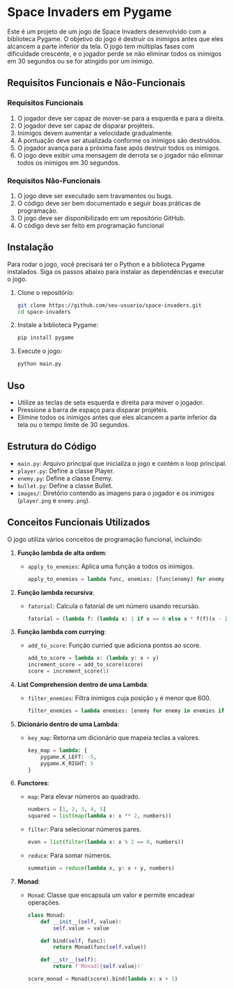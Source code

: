# Space Invaders em Pygame

Este é um projeto de um jogo de Space Invaders desenvolvido com a biblioteca Pygame. O objetivo do jogo é destruir os inimigos antes que eles alcancem a parte inferior da tela. O jogo tem múltiplas fases com dificuldade crescente, e o jogador perde se não eliminar todos os inimigos em 30 segundos ou se for atingido por um inimigo.

## Requisitos Funcionais e Não-Funcionais

### Requisitos Funcionais

1. O jogador deve ser capaz de mover-se para a esquerda e para a direita.
2. O jogador deve ser capaz de disparar projéteis.
3. Inimigos devem aumentar a velocidade gradualmente.
4. A pontuação deve ser atualizada conforme os inimigos são destruídos.
5. O jogador avança para a próxima fase após destruir todos os inimigos.
6. O jogo deve exibir uma mensagem de derrota se o jogador não eliminar todos os inimigos em 30 segundos.

### Requisitos Não-Funcionais

1. O jogo deve ser executado sem travamentos ou bugs.
2. O código deve ser bem documentado e seguir boas práticas de programação.
3. O jogo deve ser disponibilizado em um repositório GitHub.
4. O código deve ser feito em programação funcional

## Instalação

Para rodar o jogo, você precisará ter o Python e a biblioteca Pygame instalados. Siga os passos abaixo para instalar as dependências e executar o jogo.

1. Clone o repositório:

    ```sh
    git clone https://github.com/seu-usuario/space-invaders.git
    cd space-invaders
    ```

2. Instale a biblioteca Pygame:

    ```sh
    pip install pygame
    ```

3. Execute o jogo:

    ```sh
    python main.py
    ```

## Uso

- Utilize as teclas de seta esquerda e direita para mover o jogador.
- Pressione a barra de espaço para disparar projéteis.
- Elimine todos os inimigos antes que eles alcancem a parte inferior da tela ou o tempo limite de 30 segundos.

## Estrutura do Código

- `main.py`: Arquivo principal que inicializa o jogo e contém o loop principal.
- `player.py`: Define a classe Player.
- `enemy.py`: Define a classe Enemy.
- `bullet.py`: Define a classe Bullet.
- `images/`: Diretório contendo as imagens para o jogador e os inimigos (`player.png` e `enemy.png`).

## Conceitos Funcionais Utilizados

O jogo utiliza vários conceitos de programação funcional, incluindo:

1. **Função lambda de alta ordem**:
   - `apply_to_enemies`: Aplica uma função a todos os inimigos.
     ```python
     apply_to_enemies = lambda func, enemies: [func(enemy) for enemy in enemies]
     ```

2. **Função lambda recursiva**:
   - `fatorial`: Calcula o fatorial de um número usando recursão.
     ```python
     fatorial = (lambda f: (lambda x: 1 if x == 0 else x * f(f)(x - 1)))(lambda f: (lambda x: 1 if x == 0 else x * f(f)(x - 1)))
     ```

3. **Função lambda com currying**:
   - `add_to_score`: Função curried que adiciona pontos ao score.
     ```python
     add_to_score = lambda x: (lambda y: x + y)
     increment_score = add_to_score(score)
     score = increment_score(1)
     ```

4. **List Comprehension dentro de uma Lambda**:
   - `filter_enemies`: Filtra inimigos cuja posição `y` é menor que 600.
     ```python
     filter_enemies = lambda enemies: [enemy for enemy in enemies if enemy.rect.y < 600]
     ```

5. **Dicionário dentro de uma Lambda**:
   - `key_map`: Retorna um dicionário que mapeia teclas a valores.
     ```python
     key_map = lambda: {
         pygame.K_LEFT: -5,
         pygame.K_RIGHT: 5
     }
     ```

6. **Functores**:
   - `map`: Para elevar números ao quadrado.
     ```python
     numbers = [1, 2, 3, 4, 5]
     squared = list(map(lambda x: x ** 2, numbers))
     ```
   - `filter`: Para selecionar números pares.
     ```python
     even = list(filter(lambda x: x % 2 == 0, numbers))
     ```
   - `reduce`: Para somar números.
     ```python
     summation = reduce(lambda x, y: x + y, numbers)
     ```

7. **Monad**:
   - `Monad`: Classe que encapsula um valor e permite encadear operações.
     ```python
     class Monad:
         def __init__(self, value):
             self.value = value

         def bind(self, func):
             return Monad(func(self.value))

         def __str__(self):
             return f'Monad({self.value})'

     score_monad = Monad(score).bind(lambda x: x + 1)
     ```